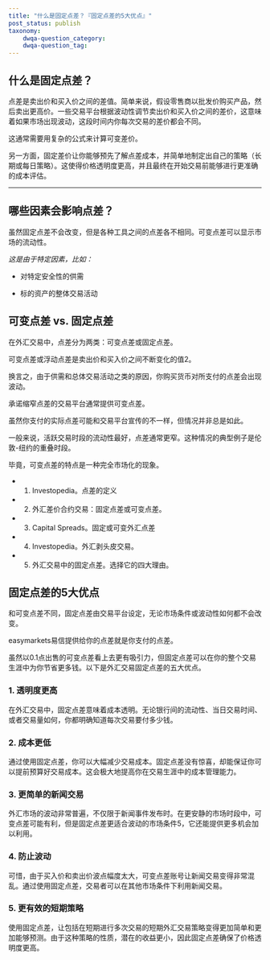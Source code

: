 ```yaml
---
title: "什么是固定点差？『固定点差的5大优点』"
post_status: publish
taxonomy:
    dwqa-question_category:
    dwqa-question_tag:
---
```


## 什么是固定点差？

点差是卖出价和买入价之间的差值。简单来说，假设零售商以批发价购买产品，然后卖出更高价。一些交易平台根据波动性调节卖出价和买入价之间的差价，这意味着如果市场出现波动，这段时间内你每次交易的差价都会不同。

这通常需要用复杂的公式来计算可变差价。

另一方面，固定差价让你能够预先了解点差成本，并简单地制定出自己的策略（长期或每日策略）。这使得价格透明度更高，并且最终在开始交易前能够进行更准确的成本评估。

* * *

## 哪些因素会影响点差？

虽然固定点差不会改变，但是各种工具之间的点差各不相同。可变点差可以显示市场的流动性。

*这是由于特定因素，比如：*

- 对特定安全性的供需

- 标的资产的整体交易活动

## 可变点差 vs. 固定点差

在外汇交易中，点差分为两类：可变点差或固定点差。

可变点差或浮动点差是卖出价和买入价之间不断变化的值2。

换言之，由于供需和总体交易活动之类的原因，你购买货币对所支付的点差会出现波动。

承诺缩窄点差的交易平台通常提供可变点差。

虽然你支付的实际点差可能和交易平台宣传的不一样，但情况并非总是如此。

一般来说，活跃交易时段的流动性最好，点差通常更窄。这种情况的典型例子是伦敦-纽约的重叠时段。

毕竟，可变点差的特点是一种完全市场化的现象。

- 1. Investopedia。点差的定义
- 2. 外汇差价合约交易：固定点差或可变点差。
- 3. Capital Spreads。固定或可变外汇点差
- 4. Investopedia。外汇剥头皮交易。
- 5. 外汇交易中的固定点差。选择它的四大理由。

## 固定点差的5大优点

和可变点差不同，固定点差由交易平台设定，无论市场条件或波动性如何都不会改变。

easymarkets易信提供给你的点差就是你支付的点差。

虽然以0.1点出售的可变点差看上去更有吸引力，但固定点差可以在你的整个交易生涯中为你节省更多钱。以下是外汇交易固定点差的五大优点。

### 1. 透明度更高

在外汇交易中，固定点差意味着成本透明。无论银行间的流动性、当日交易时间、或者交易量如何，你都明确知道每次交易要付多少钱。

### 2. 成本更低

通过使用固定点差，你可以大幅减少交易成本。固定点差没有惊喜，却能保证你可以提前预算好交易成本。这会极大地提高你在交易生涯中的成本管理能力。

### 3. 更简单的新闻交易

外汇市场的波动非常普遍，不仅限于新闻事件发布时。在更安静的市场时段中，可变点差可能有利，但是固定点差更适合波动的市场条件5，它还能提供更多机会加以利用。

### 4. 防止波动

可惜，由于买入价和卖出价波点幅度太大，可变点差账号让新闻交易变得非常混乱。通过使用固定点差，交易者可以在其他市场条件下利用新闻交易。

### 5. 更有效的短期策略

使用固定点差，让包括在短期进行多次交易的短期外汇交易策略变得更加简单和更加能够预测。由于这种策略的性质，潜在的收益更小，因此固定点差确保了价格透明度更高。
